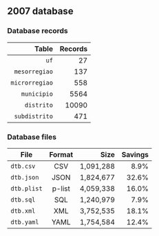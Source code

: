 ## 2007 database

### Database records

| Table          | Records |
| --------------:| -------:|
| `uf`           |      27 |
| `mesorregiao`  |     137 |
| `microrregiao` |     558 |
| `municipio`    |    5564 |
| `distrito`     |   10090 |
| `subdistrito`  |     471 |

### Database files

| File        | Format         | Size      | Savings |
| ----------- |:--------------:| ---------:| -------:|
| `dtb.csv`   | CSV            | 1,091,288 |    8.9% |
| `dtb.json`  | JSON           | 1,824,677 |   32.6% |
| `dtb.plist` | p-list         | 4,059,338 |   16.0% |
| `dtb.sql`   | SQL            | 1,240,979 |    7.9% |
| `dtb.xml`   | XML            | 3,752,535 |   18.1% |
| `dtb.yaml`  | YAML           | 1,754,584 |   12.4% |

